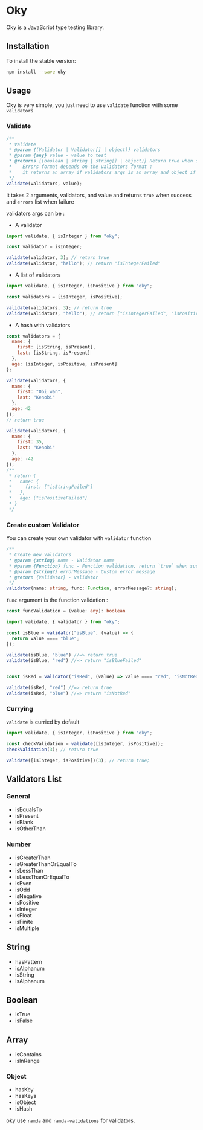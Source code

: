 # Oky

Oky is a JavaScript type testing library.

## Installation

To install the stable version:

```bash
npm install --save oky
```

## Usage

Oky is very simple, you just need to use `validate` function with some `validators`

### Validate

```javascript
/**
 * Validate
 * @param {(Validator | Validator[] | object)} validators
 * @param {any} value - value to test
 * @returns {(boolean | string | string[] | object)} Return true when success or errors when failure.
 *    Errors format depends on the validators format :
 *    it returns an array if validators args is an array and object if validators args is an object
 */
validate(validators, value);
```

It takes 2 arguments, validators, and value and returns `true` when success and `errors` list when failure

validators args can be :

- A validator

```javascript
import validate, { isInteger } from "oky";

const validator = isInteger;

validate(validator, 3); // return true
validate(validator, "hello"); // return "isIntegerFailed"
```

- A list of validators

```javascript
import validate, { isInteger, isPositive } from "oky";

const validators = [isInteger, isPositive];

validate(validators, 3); // return true
validate(validators, "hello"); // return ["isIntegerFailed", "isPositiveFailed"]
```

- A hash with validators

```javascript
const validators = {
  name: {
    first: [isString, isPresent],
    last: [isString, isPresent]
  },
  age: [isInteger, isPositive, isPresent]
};

validate(validators, {
  name: {
    first: "Obi wan",
    last: "Kenobi"
  },
  age: 42
});
// return true

validate(validators, {
  name: {
    first: 35,
    last: "Kenobi"
  },
  age: -42
});
/**
 * return {
 *   name: {
 *     first: ["isStringFailed"]
 *   },
 *   age: ["isPositiveFailed"]
 * }
 */
```

### Create custom Validator

You can create your own validator with `validator` function

```typescript
/**
 * Create New Validators
 * @param {string} name - Validator name
 * @param {Function} func - Function validation, return `true` when succeed or `false` when failure
 * @param {string?} errorMessage - Custom error message
 * @return {Validator} - validator
 */
validator(name: string, func: Function, errorMessage?: string);
```

`func` argument is the function validation :

```typescript
const funcValidation = (value: any): boolean
```

```javascript
import validate, { validator } from "oky";

const isBlue = validator("isBlue", (value) => {
  return value ==== "blue";
});

validate(isBlue, "blue") //=> return true
validate(isBlue, "red") //=> return "isBlueFailed"


const isRed = validator("isRed", (value) => value ==== "red", "isNotRed");

validate(isRed, "red") //=> return true
validate(isRed, "blue") //=> return "isNotRed"
```

### Currying

`validate` is curried by default

```javascript
import validate, { isInteger, isPositive } from "oky";

const checkValidation = validate([isInteger, isPositive]);
checkValidation(3); // return true

validate([isInteger, isPositive])(3); // return true;
```

## Validators List

### General

- isEqualsTo
- isPresent
- isBlank
- isOtherThan

### Number

- isGreaterThan
- isGreaterThanOrEqualTo
- isLessThan
- isLessThanOrEqualTo
- isEven
- isOdd
- isNegative
- isPositive
- isInteger
- isFloat
- isFinite
- isMultiple

## String

- hasPattern
- isAlphanum
- isString
- isAlphanum

## Boolean

- isTrue
- isFalse

## Array

- isContains
- isInRange

### Object

- hasKey
- hasKeys
- isObject
- isHash

oky use `ramda` and `ramda-validations` for validators.
